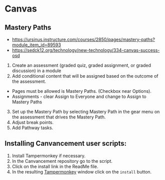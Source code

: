 # Canvas

## Mastery Paths

* https://ursinus.instructure.com/courses/2850/pages/mastery-paths?module_item_id=89593
* https://sedck12.org/technology/new-technology/334-canvas-success-osd

1. Create an assessment (graded quiz, graded assignment, or graded discussion) in a module
2. Add conditional content that will be assigned based on the outcome of the assessment.
  - Pages must be allowed is Mastery Paths. (Checkbox near Options).
  - Assignments - clear Assign to Everyone and change to Assign to Mastery Paths
3. Set up the Mastery Path by selecting Mastery Path in the gear menu on the assessment that drives the Mastery Path.
4. Adjust break points.
5. Add Pathway tasks.

## Installing Canvancement user scripts:

1. Install Tampermonkey if necessary.
1. In the Canvancement repository go to the script.
1. Click on the install link in the ReadMe file.
1. In the resulting [Tampermonkey][] window click on the `install` button.

[tampermonkey]: <http://tampermonkey.net>
